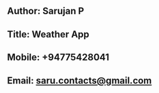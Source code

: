 ## Author: Sarujan P
## Title: Weather App
## Mobile: +94775428041
## Email: saru.contacts@gmail.com
